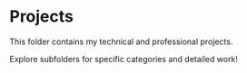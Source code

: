 # Projects

This folder contains my  technical and professional projects.

Explore subfolders for specific categories and detailed work!
